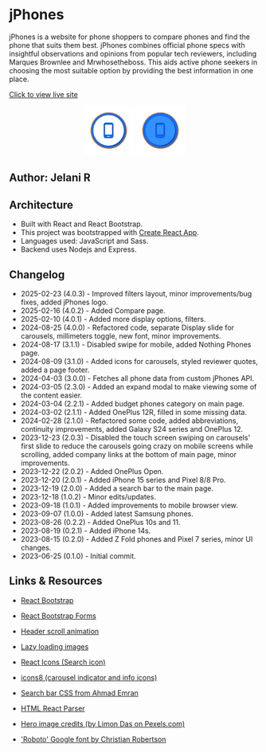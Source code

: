 # jPhones

jPhones is a website for phone shoppers to compare phones and find the phone that suits them best. jPhones combines official phone specs with insightful observations and opinions from popular tech reviewers, including Marques Brownlee and Mrwhosetheboss. This aids active phone seekers in choosing the most suitable option by providing the best information in one place.

[Click to view live site](https://jphones.netlify.app/)

<center>
<img src='./public/assets/imgs/jphones.png' alt='jphones logo' height='100px' width='100px'/>
<img src='./public/assets/imgs/jphones-dark.png' alt='jphones dark logo' height='100px' width='100px'/>
</center>

## Author: Jelani R

## Architecture

- Built with React and React Bootstrap.
- This project was bootstrapped with [Create React App](https://github.com/facebook/create-react-app).
- Languages used: JavaScript and Sass.
- Backend uses Nodejs and Express.

## Changelog

- 2025-02-23 (4.0.3) - Improved filters layout, minor improvements/bug fixes, added jPhones logo.
- 2025-02-16 (4.0.2) - Added Compare page.
- 2025-02-10 (4.0.1) - Added more display options, filters.
- 2024-08-25 (4.0.0) - Refactored code, separate Display slide for carousels, millimeters toggle, new font, minor improvements.
- 2024-08-17 (3.1.1) - Disabled swipe for mobile, added Nothing Phones page.
- 2024-08-09 (3.1.0) - Added icons for carousels, styled reviewer quotes, added a page footer.
- 2024-04-03 (3.0.0) - Fetches all phone data from custom jPhones API.
- 2024-03-05 (2.3.0) - Added an expand modal to make viewing some of the content easier.
- 2024-03-04 (2.2.1) - Added budget phones category on main page.
- 2024-03-02 (2.1.1) - Added OnePlus 12R, filled in some missing data.
- 2024-02-28 (2.1.0) - Refactored some code, added abbreviations, continuity improvements, added Galaxy S24 series and OnePlus 12.
- 2023-12-23 (2.0.3) - Disabled the touch screen swiping on carousels' first slide to reduce the carousels going crazy on mobile screens while scrolling, added company links at the bottom of main page, minor improvements.
- 2023-12-22 (2.0.2) - Added OnePlus Open.
- 2023-12-20 (2.0.1) - Added iPhone 15 series and Pixel 8/8 Pro.
- 2023-12-19 (2.0.0) - Added a search bar to the main page.
- 2023-12-18 (1.0.2) - Minor edits/updates.
- 2023-09-18 (1.0.1) - Added improvements to mobile browser view.
- 2023-09-07 (1.0.0) - Added latest Samsung phones.
- 2023-08-26 (0.2.2) - Added OnePlus 10s and 11.
- 2023-08-19 (0.2.1) - Added iPhone 14s.
- 2023-08-15 (0.2.0) - Added Z Fold phones and Pixel 7 series, minor UI changes.
- 2023-06-25 (0.1.0) - Initial commit.

## Links & Resources

- [React Bootstrap](https://react-bootstrap.github.io/)

- [React Bootstrap Forms](https://react.dev/reference/react-dom/components/input)

- [Header scroll animation](https://css-tricks.com/books/greatest-css-tricks/scroll-animation/)

- [Lazy loading images](https://www.npmjs.com/package/react-lazy-load-image-component)

- [React Icons (Search icon)](https://react-icons.github.io/react-icons/)

- [icons8 (carousel indicator and info icons)](https://icons8.com)

- [Search bar CSS from Ahmad Emran](https://codepen.io/ahmadbassamemran/pen/rNjMXqg)

- [HTML React Parser](https://www.npmjs.com/package/html-react-parser)

- [Hero image credits (by Limon Das on Pexels.com)](https://www.pexels.com/photo/grey-scale-photo-of-person-holding-smartphone-1100447/)

- ['Roboto' Google font by Christian Robertson](https://fonts.google.com/specimen/Roboto?query=Christian+Robertson)
